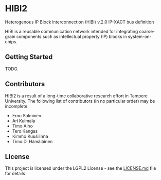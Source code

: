 # HIBI2
Heterogenous IP Block Interconnection (HIBI) v.2.0 IP-XACT bus definition

HIBI is a reusable communication network intended for integrating coarse-grain 
components such as intellectual property (IP) blocks in system-on-chips.

## Getting Started

TODO.

[//]: # (## Running the tests)

[//]: # (TODO)
[//]: # (Explain how to run the basic tester simulation)

## Contributors

HIBI2 is a result of a long-time collaborative research effort in Tampere University. 
The following list of contributors (in no particular order) may be incomplete:
* Erno Salminen
* Ari Kulmala
* Timo Alho
* Tero Kangas
* Kimmo Kuusilinna
* Timo D. Hämäläinen

## License

This project is licensed under the LGPL2 License - see the [LICENSE.md](LICENSE.md) file for details

